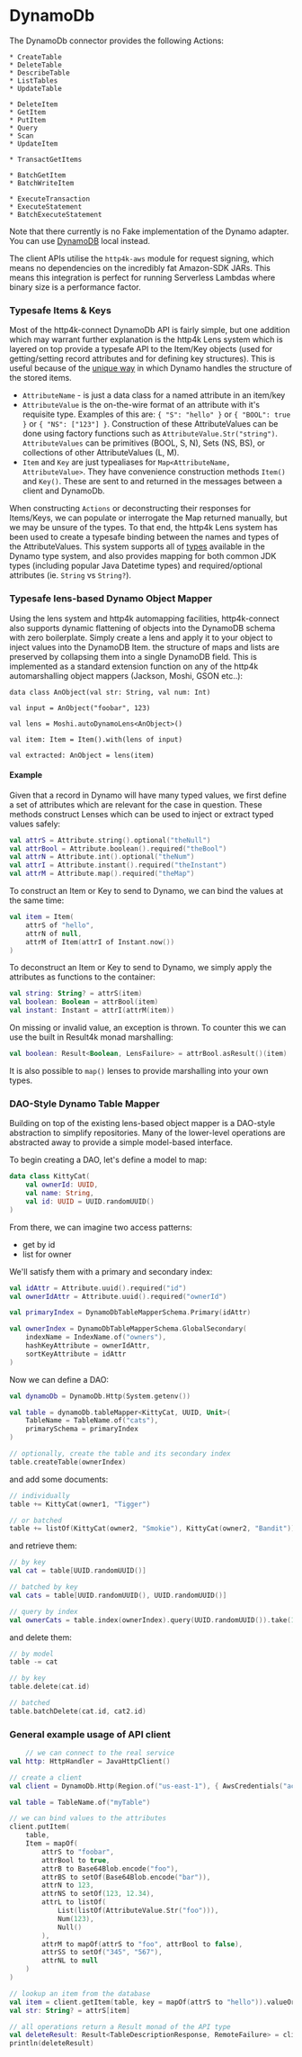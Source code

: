 # DynamoDb

The DynamoDb connector provides the following Actions:

    * CreateTable
    * DeleteTable
    * DescribeTable
    * ListTables
    * UpdateTable

    * DeleteItem
    * GetItem
    * PutItem
    * Query
    * Scan
    * UpdateItem

    * TransactGetItems

[//]: # (    * TransactWriteItems)

    * BatchGetItem
    * BatchWriteItem

    * ExecuteTransaction
    * ExecuteStatement
    * BatchExecuteStatement

Note that there currently is no Fake implementation of the Dynamo adapter. You can use [DynamoDB](https://docs.aws.amazon.com/amazondynamodb/latest/developerguide/DynamoDBLocal.DownloadingAndRunning.html) local instead.

The client APIs utilise the `http4k-aws` module for request signing, which means no dependencies on the incredibly fat Amazon-SDK JARs. This means this integration is perfect for running Serverless Lambdas where binary size is a performance factor.

### Typesafe Items & Keys
Most of the http4k-connect DynamoDb API is fairly simple, but one addition which may warrant further explanation is the http4k Lens system which is layered on top provide a typesafe API to the Item/Key objects (used for getting/setting record attributes and for defining key structures). This is useful because of the [unique way](https://docs.aws.amazon.com/amazondynamodb/latest/APIReference/API_AttributeValue.html) in which Dynamo handles the structure of the stored items.

- `AttributeName` - is just a data class for a named attribute in an item/key
- `AttributeValue` is the on-the-wire format of an attribute with it's requisite type. Examples of this are: `{ "S": "hello" }` or `{ "BOOL": true }` or `{ "NS": ["123"] }`. Construction of these AttributeValues can be done using factory functions such as `AttributeValue.Str("string")`. `AttributeValues` can be primitives (BOOL, S, N), Sets (NS, BS), or collections of other AttributeValues (L, M).
- `Item` and `Key` are just typealiases for `Map<AttributeName, AttributeValue>`. They have convenience construction methods `Item()` and `Key()`. These are sent to and returned in the messages between a client and DynamoDb.

When constructing `Actions` or deconstructing their responses for Items/Keys, we can populate or interrogate the Map returned manually, but we may be unsure of the types. To that end, the http4k Lens system has been used to create a typesafe binding between the names and types of the AttributeValues. This system supports all of [types](https://docs.aws.amazon.com/amazondynamodb/latest/APIReference/API_AttributeValue.html) available in the Dynamo type system, and also provides mapping for both common JDK types (including popular Java Datetime types) and required/optional attributes (ie. `String` vs `String?`).

### Typesafe lens-based Dynamo Object Mapper
Using the lens system and http4k automapping facilities, http4k-connect also supports dynamic flattening of objects into the DynamoDB schema with zero boilerplate. Simply create a lens and apply it to your object to inject values into the DynamoDB Item. the structure of maps and lists are preserved by collapsing them into a single DynamoDB field. This is implemented as a standard extension function on any of the http4k automarshalling object mappers (Jackson, Moshi, GSON etc..):
```
data class AnObject(val str: String, val num: Int)

val input = AnObject("foobar", 123)

val lens = Moshi.autoDynamoLens<AnObject>()

val item: Item = Item().with(lens of input)

val extracted: AnObject = lens(item)
```

#### Example
Given that a record in Dynamo will have many typed values, we first define a set of attributes which are relevant for the case in question. These methods construct Lenses which can be used to inject or extract typed values safely:
```kotlin
val attrS = Attribute.string().optional("theNull")
val attrBool = Attribute.boolean().required("theBool")
val attrN = Attribute.int().optional("theNum")
val attrI = Attribute.instant().required("theInstant")
val attrM = Attribute.map().required("theMap")
```

To construct an Item or Key to send to Dynamo, we can bind the values at the same time:
```kotlin
val item = Item(
    attrS of "hello",
    attrN of null,
    attrM of Item(attrI of Instant.now())
)
```

To deconstruct an Item or Key to send to Dynamo, we simply apply the attributes as functions to the container:
```kotlin
val string: String? = attrS(item)
val boolean: Boolean = attrBool(item)
val instant: Instant = attrI(attrM(item))
```

On missing or invalid value, an exception is thrown. To counter this we can use the built in Result4k monad marshalling: 
```kotlin
val boolean: Result<Boolean, LensFailure> = attrBool.asResult()(item)
```

It is also possible to `map()` lenses to provide marshalling into your own types.

### DAO-Style Dynamo Table Mapper

Building on top of the existing lens-based object mapper is a DAO-style abstraction to simplify repositories.
Many of the lower-level operations are abstracted away to provide a simple model-based interface.

To begin creating a DAO, let's define a model to map:

```kotlin
data class KittyCat(
    val ownerId: UUID,
    val name: String,
    val id: UUID = UUID.randomUUID()
)
```

From there, we can imagine two access patterns:
- get by id
- list for owner

We'll satisfy them with a primary and secondary index:

```kotlin
val idAttr = Attribute.uuid().required("id")
val ownerIdAttr = Attribute.uuid().required("ownerId")

val primaryIndex = DynamoDbTableMapperSchema.Primary(idAttr)

val ownerIndex = DynamoDbTableMapperSchema.GlobalSecondary(
    indexName = IndexName.of("owners"),
    hashKeyAttribute = ownerIdAttr,
    sortKeyAttribute = idAttr
)
```

Now we can define a DAO:

```kotlin
val dynamoDb = DynamoDb.Http(System.getenv())

val table = dynamoDb.tableMapper<KittyCat, UUID, Unit>(
    TableName = TableName.of("cats"),
    primarySchema = primaryIndex
)

// optionally, create the table and its secondary index
table.createTable(ownerIndex)
```

and add some documents:

```kotlin
// individually
table += KittyCat(owner1, "Tigger")

// or batched
table += listOf(KittyCat(owner2, "Smokie"), KittyCat(owner2, "Bandit"))
```

and retrieve them:

```kotlin
// by key
val cat = table[UUID.randomUUID()]

// batched by key
val cats = table[UUID.randomUUID(), UUID.randomUUID()]

// query by index
val ownerCats = table.index(ownerIndex).query(UUID.randomUUID()).take(100)
```

and delete them:

```kotlin
// by model
table -= cat

// by key
table.delete(cat.id)

// batched
table.batchDelete(cat.id, cat2.id)
```


### General example usage of API client

```kotlin
    // we can connect to the real service
val http: HttpHandler = JavaHttpClient()

// create a client
val client = DynamoDb.Http(Region.of("us-east-1"), { AwsCredentials("accessKeyId", "secretKey") }, http.debug())

val table = TableName.of("myTable")

// we can bind values to the attributes
client.putItem(
    table,
    Item = mapOf(
        attrS to "foobar",
        attrBool to true,
        attrB to Base64Blob.encode("foo"),
        attrBS to setOf(Base64Blob.encode("bar")),
        attrN to 123,
        attrNS to setOf(123, 12.34),
        attrL to listOf(
            List(listOf(AttributeValue.Str("foo"))),
            Num(123),
            Null()
        ),
        attrM to mapOf(attrS to "foo", attrBool to false),
        attrSS to setOf("345", "567"),
        attrNL to null
    )
)

// lookup an item from the database
val item = client.getItem(table, key = mapOf(attrS to "hello")).valueOrNull()!!.item!!
val str: String? = attrS[item]

// all operations return a Result monad of the API type
val deleteResult: Result<TableDescriptionResponse, RemoteFailure> = client.deleteTable(table)
println(deleteResult)
```
